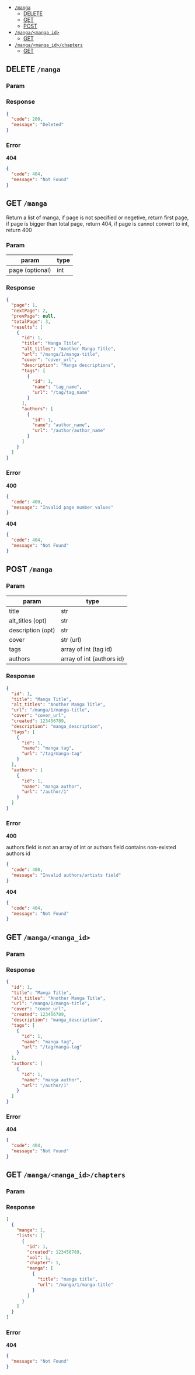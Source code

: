 - [`/manga`](#manga)
  + [DELETE](#DELETE-manga)
  + [GET](#GET-manga)
  + [POST](#POST-manga)
- [`/manga/<manga_id>`](#manga<manga_id>)
  + [GET](#GET-manga<manga_id>)
- [`/manga/<manga_id>/chapters`](#manga<manga_id>chapters)
  + [GET](#GET-manga<manga_id>chapters)

## DELETE `/manga`

### Param


### Response
```json
{
  "code": 200,
  "message": "Deleted"
}
```

### Error
**404**
```json
{
  "code": 404,
  "message": "Not Found"
}
```

## GET `/manga`
Return a list of manga, if page is not specified or negetive, return first page,
if page is bigger than total page, return 404,
if page is cannot convert to int, return 400

### Param
param | type
--- | ---
page (optional) | int

### Response
```json
{
  "page": 1,
  "nextPage": 2,
  "prevPage": null,
  "totalPage": 3,
  "results": [
    {
      "id": 1,
      "title": "Manga Title",
      "alt_titles": "Another Manga Title",
      "url": "/manga/1/manga-title",
      "cover": "cover_url",
      "description": "Manga descriptions",
      "tags": [
        {
          "id": 1,
          "name": "tag_name",
          "url": "/tag/tag_name"
        }
      ],
      "authors": [
        {
          "id": 1,
          "name": "author_name",
          "url": "/author/author_name"
        }
      ]
    }
  ]
}
```

### Error
**400**
```json
{
  "code": 400,
  "message": "Invalid page number values"
}
```
**404**
```json
{
  "code": 404,
  "message": "Not Found"
}
```

## POST `/manga`

### Param
param | type
--- | ---
title | str
alt_titles (opt) | str
description (opt) | str
cover | str (url)
tags | array of int (tag id)
authors | array of int (authors id)

### Response
```json
{
  "id": 1,
  "title": "Manga Title",
  "alt_titles": "Another Manga Title",
  "url": "/manga/1/manga-title",
  "cover": "cover_url",
  "created": 123456789,
  "description": "manga_description",
  "tags": [
    {
      "id": 1,
      "name": "manga tag",
      "url": "/tag/manga-tag"
    }
  ],
  "authors": [
    {
      "id": 1,
      "name": "manga author",
      "url": "/author/1"
    }
  ]
}
```

### Error
**400**

authors field is not an array of int or authors field contains non-existed authors id
```json
{
  "code": 400,
  "message": "Invalid authors/artists field"
}
```
**404**
```json
{
  "code": 404,
  "message": "Not Found"
}
```

## GET `/manga/<manga_id>`

### Param


### Response
```json
{
  "id": 1,
  "title": "Manga Title",
  "alt_titles": "Another Manga Title",
  "url": "/manga/1/manga-title",
  "cover": "cover_url",
  "created": 123456789,
  "description": "manga_description",
  "tags": [
    {
      "id": 1,
      "name": "manga tag",
      "url": "/tag/manga-tag"
    }
  ],
  "authors": [
    {
      "id": 1,
      "name": "manga author",
      "url": "/author/1"
    }
  ]
}
```

### Error
**404**
```json
{
  "code": 404,
  "message": "Not Found"
}
```

## GET `/manga/<manga_id>/chapters`

### Param


### Response
```json
[
  {
    "manga": 1,
    "lists": [
      {
        "id": 1,
        "created": 123456789,
        "vol": 1,
        "chapter": 1,
        "manga": [
          {
            "title": "manga title",
            "url": "/manga/1/manga-title"
          }
        ]
      }
    ]
  }
]
```

### Error
**404**
```json
{
  "message": "Not Found"
}
```

